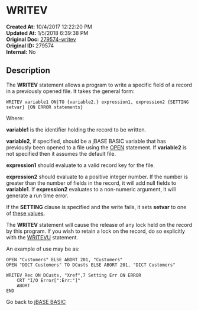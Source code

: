 # WRITEV

**Created At:** 10/4/2017 12:22:20 PM  
**Updated At:** 1/5/2018 6:39:38 PM  
**Original Doc:** [279574-writev](https://docs.jbase.com/36868-jbase-basic/279574-writev)  
**Original ID:** 279574  
**Internal:** No  

## Description

The **WRITEV** statement allows a program to write a specific field of a record in a previously opened file. It takes the general form:

```
WRITEV variable1 ON|TO {variable2,} expression1, expression2 {SETTING setvar} {ON ERROR statements}
```

Where:

**variable1** is the identifier holding the record to be written.

**variable2**, if specified, should be a jBASE BASIC variable that has previously been opened to a file using the [OPEN](./../open) statement. If **variable2** is not specified then it assumes the default file.

**expression1** should evaluate to a valid record key for the file.

**expression2** should evaluate to a positive integer number. If the number is greater than the number of fields in the record, it will add null fields to **variable1**. If **expression2** evaluates to a non-numeric argument, it will generate a run time error.

If the **SETTING** clause is specified and the write fails, it sets **setvar** to one of [these values](./../incremental-file-errors).

The **WRITEV** statement will cause the release of any lock held on the record by this program. If you wish to retain a lock on the record, do so explicitly with the [WRITEVU](./../writevu) statement.

An example of use may be as:

```
OPEN "Customers" ELSE ABORT 201, "Customers"
OPEN "DICT Customers" TO DCusts ELSE ABORT 201, "DICT Customers"

WRITEV Rec ON DCusts, "Xref",7 Setting Err ON ERROR
    CRT "I/O Error[":Err:"]"
    ABORT
END
```

Go back to [jBASE BASIC](./../README.md)
